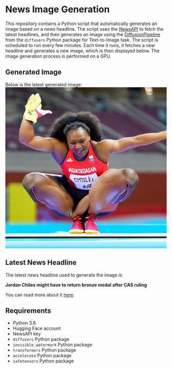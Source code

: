 # News Image Generation
This repository contains a Python script that automatically generates an image based on a news headline. The script uses the [NewsAPI](https://newsapi.org/) to fetch the latest headlines, and then generates an image using the [DiffusionPipeline](https://github.com/huggingface/diffusers) from the `diffusers` Python package for Text-to-Image task.
The script is scheduled to run every few minutes. Each time it runs, it fetches a new headline and generates a new image, which is then displayed below. The image generation process is performed on a GPU.

## Generated Image
Below is the latest generated image:
![Generated Image](image.png)

## Latest News Headline
The latest news headline used to generate the image is:

**Jordan Chiles might have to return bronze medal after CAS ruling**

You can read more about it [here](https://news.google.com/rss/articles/CBMitwFBVV95cUxQZW5DLU8xWG9NSkVwVXdzT0NBNnBVUVhNdWpGLVJRTC1ZNUFGWkxjaWY5bGRXSzFEMmYtRUdOeGxxbTQ1aENuUS1Xc2dVa2hkdXhuakszLV9yeTZYUWJ5Vm02ZVBZS29BbGdFT0xoTUtYTTlGdGR6ZUx3VC1wZVVXY2hrcTAxQ19pSlBoVVFSbU5tWTVKSmFuSXZSQ21fanN0bUx4LUZtZk5mSkRVNnJKUUNvYlhfMjg?oc=5).

## Requirements
- Python 3.8
- Hugging Face account
- NewsAPI key
- `diffusers` Python package
- `invisible_watermark` Python package
- `transformers` Python package
- `accelerate` Python package
- `safetensors` Python package
